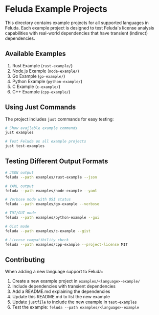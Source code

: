 # Feluda Example Projects

This directory contains example projects for all supported languages in Feluda. Each example project is designed to test Feluda's license analysis capabilities with real-world dependencies that have transient (indirect) dependencies.

## Available Examples

1. Rust Example (`rust-example/`)
2. Node.js Example (`node-example/`)
3. Go Example (`go-example/`)
4. Python Example (`python-example/`)
5. C Example (`c-example/`)
6. C++ Example (`cpp-example/`)

## Using Just Commands

The project includes `just` commands for easy testing:

```sh
# Show available example commands
just examples

# Test Feluda on all example projects
just test-examples
```

## Testing Different Output Formats

```sh
# JSON output
feluda --path examples/rust-example --json

# YAML output
feluda --path examples/node-example --yaml

# Verbose mode with OSI status
feluda --path examples/go-example --verbose

# TUI/GUI mode
feluda --path examples/python-example --gui

# Gist mode
feluda --path examples/c-example --gist

# License compatibility check
feluda --path examples/cpp-example --project-license MIT
```

## Contributing

When adding a new language support to Feluda:

1. Create a new example project in `examples/<language>-example/`
2. Include dependencies with transient dependencies
3. Add a README.md explaining the dependencies
4. Update this README.md to list the new example
5. Update `justfile` to include the new example in `test-examples`
6. Test the example: `feluda --path examples/<language>-example`
